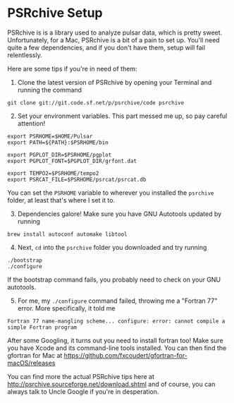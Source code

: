 # PSRchive Setup

PSRchive is is a library used to analyze pulsar data, which is pretty sweet. Unfortunately, for a Mac, PSRchive is a bit of a pain to set up. You'll need quite a few dependencies, and if you don't have them, setup will fail relentlessly.

Here are some tips if you're in need of them:

1. Clone the latest version of PSRchive by opening your Terminal and running the command  
```
git clone git://git.code.sf.net/p/psrchive/code psrchive
```

2. Set your environment variables. This part messed me up, so pay careful attention!

```
export PSRHOME=$HOME/Pulsar
export PATH=${PATH}:$PSRHOME/bin

export PGPLOT_DIR=$PSRHOME/pgplot
export PGPLOT_FONT=$PGPLOT_DIR/grfont.dat

export TEMPO2=$PSRHOME/tempo2
export PSRCAT_FILE=$PSRHOME/psrcat/psrcat.db
```
You can set the `PSRHOME` variable to wherever you installed the `psrchive` folder, at least that's where I set it to.

3. Dependencies galore! Make sure you have GNU Autotools updated by running
```
brew install autoconf automake libtool
```
4. Next, `cd` into the `psrchive` folder you downloaded and try running 
```
./bootstrap
./configure
```
If the bootstrap command fails, you probably need to check on your GNU autotools.

5. For me, my `./configure` command failed, throwing me a "Fortran 77" error. More specifically, it told me

```
Fortran 77 name-mangling scheme... configure: error: cannot compile a simple Fortran program
```
After some Googling, it turns out you need to install fortran too! Make sure you have Xcode and its command-line tools installed. You can then find the gfortran for Mac at https://github.com/fxcoudert/gfortran-for-macOS/releases

You can find more the actual PSRchive tips here at http://psrchive.sourceforge.net/download.shtml and of course, you can always talk to Uncle Google if you're in desperation.